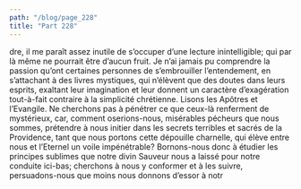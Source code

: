 ```yaml
---
path: "/blog/page_228"
title: "Part 228"
---
```


dre, il me paraît assez inutile de s’occuper d’une lecture inintelligible; qui par là même ne pourrait être d’aucun fruit. Je n’ai jamais pu comprendre la passion qu’ont certaines personnes de s’embrouiller l’entendement, en s’attachant à des livres mystiques, qui n’élèvent que des doutes dans leurs esprits, exaltant leur imagination et leur donnent un caractère d’exagération tout-à-fait contraire à la simplicité chrétienne. Lisons les Apôtres et l’Evangile. Ne cherchons pas à pénétrer ce que ceux-là renferment de mystérieux, car, comment oserions-nous, misérables pécheurs que nous sommes, prétendre à nous initier dans les secrets terribles et sacrés de la Providence, tant que nous portons cette dépouille charnelle, qui élève entre nous et l’Eternel un voile impénétrable? Bornons-nous donc à étudier les principes sublimes que notre divin Sauveur nous a laissé pour notre conduite ici-bas; cherchons à nous y conformer et à les suivre, persuadons-nous que moins nous donnons d’essor à notr
